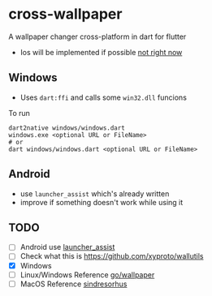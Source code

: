 # cross-wallpaper

A wallpaper changer cross-platform in dart for flutter

- Ios will be implemented if possible [not right now](https://stackoverflow.com/questions/50598159/swift-change-iphone-background)

## Windows

- Uses `dart:ffi` and calls some `win32.dll` funcions

To run

```shell
dart2native windows/windows.dart
windows.exe <optional URL or FileName>
# or
dart windows/windows.dart <optional URL or FileName>
```

## Android

- use `launcher_assist` which's already written
- improve if something doesn't work while using it

## TODO

- [ ] Android use [launcher_assist](https://github.com/hathibelagal-dev/launcher-assist-for-flutter/blob/master/android/src/main/java/com/progur/launcherassist/LauncherAssistPlugin.java#L58)
- [ ] Check what this is https://github.com/xyproto/wallutils
- [x] Windows
- [ ] Linux/Windows Reference [go/wallpaper](https://github.com/reujab/wallpaper)
- [ ] MacOS Reference [sindresorhus](https://github.com/sindresorhus/macos-wallpaper)
